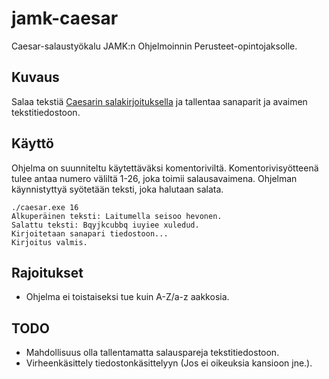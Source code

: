 # jamk-caesar
Caesar-salaustyökalu JAMK:n Ohjelmoinnin Perusteet-opintojaksolle.
## Kuvaus
Salaa tekstiä [Caesarin salakirjoituksella](https://fi.wikipedia.org/wiki/Caesarin_salakirjoitus) ja tallentaa sanaparit ja avaimen tekstitiedostoon.
## Käyttö
Ohjelma on suunniteltu käytettäväksi komentoriviltä. Komentorivisyötteenä tulee antaa numero väliltä 1-26, joka toimii salausavaimena. Ohjelman käynnistyttyä syötetään teksti, joka halutaan salata.
~~~~
./caesar.exe 16
Alkuperäinen teksti: Laitumella seisoo hevonen.
Salattu teksti: Bqyjkcubbq iuyiee xuledud.
Kirjoitetaan sanapari tiedostoon...
Kirjoitus valmis.
~~~~
## Rajoitukset
* Ohjelma ei toistaiseksi tue kuin A-Z/a-z aakkosia.
## TODO
* Mahdollisuus olla tallentamatta salauspareja tekstitiedostoon.
* Virheenkäsittely tiedostonkäsittelyyn (Jos ei oikeuksia kansioon jne.).

